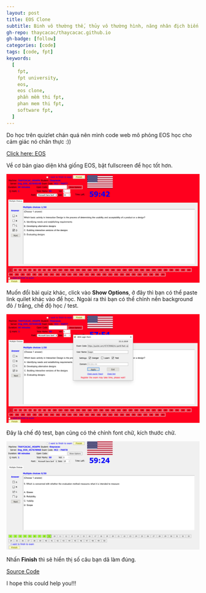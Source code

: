 ```yaml
---
layout: post
title: EOS Clone
subtitle: Binh vô thường thế, thủy vô thường hình, năng nhân địch biến hóa nhi thủ thắng giả, vị chi thần...
gh-repo: thaycacac/thaycacac.github.io
gh-badge: [follow]
categories: [code]
tags: [code, fpt]
keywords:
  [
    fpt,
    fpt university,
    eos,
    eos clone,
    phần mềm thi fpt,
    phan mem thi fpt,
    software fpt,
  ]
---
```


Do học trên quizlet chán quá nên mình code web mô phỏng EOS học cho cảm giác nó chân thực :))

[Click here: EOS](https://eos.thaycacac.now.sh/)

Về cơ bản giao diện khá giống EOS, bật fullscreen để học tốt hơn.

![eos clone](/assets/img/eos/1.png)

Muốn đổi bài quiz khác, click vào **Show Options**, ở đây thì bạn có thể paste link quilet khác vào để học. Ngoài ra thì bạn có thể chỉnh nền background đỏ / trắng, chế độ học / test.

![eos clone](/assets/img/eos/2.png)

Đây là chế độ test, bạn cũng có thẻ chỉnh font chữ, kích thước chữ.

![eos clone](/assets/img/eos/3.png)

Nhấn **Finish** thì sẽ hiển thị số câu bạn dã làm đúng.

[Source Code](https://github.com/thaycacac/eos-clone)

I hope this could help you!!!
